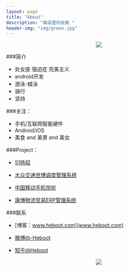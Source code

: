 ```yaml
---
layout: page
title: "About"
description: "脑袋里的烩面 "
header-img: "img/green.jpg"
---
```



<center>
    <p><img src="http://7xniy1.com1.z0.glb.clouddn.com/dog.jpg" align="center"></p>
</center>


###简介

- 处女座 强迫症 完美主义
- android开发
- 游泳-蛙泳
- 骑行
- 坚持


###关注：


- 手机/互联网智能硬件
- Android/iOS
- 美食 and 美景 and 美女




###Project：

- [51扬招](http://heboot.com/blog/2015/05/22/a-24-chinese-fonts/)

- [大众交通世博调度管理系统](http://heboot.com/blog/2015/05/01/affordance/)

- [中国移动手机悦听](http://heboot.com/blog/2015/03/02/how-to-write/)

- [康博物流贸易ERP管理系统](http://heboot.com/blog/2015/03/02/how-to-write/)


###联系

- [博客：www.heboot.com](www.heboot.com)

- [微博@-Heboot](http://weibo.com/heboot)

- [知乎@Heboot](http://www.zhihu.com/people/bo-he-28)



<center>
    <p><img src="http://7xniy1.com1.z0.glb.clouddn.com/wxerwei.png" align="center"></p>
</center>






